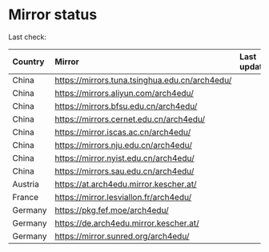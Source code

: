 <script src="./time.js"></script>
# Mirror status
Last check: <script type="text/javascript">localize(1716052522.0328717);</script>

|Country|Mirror|Last update|
|:------|:-----|:----------|
|China|https://mirrors.tuna.tsinghua.edu.cn/arch4edu/|<script type="text/javascript">localize(1716014410);</script>|
|China|https://mirrors.aliyun.com/arch4edu/|<script type="text/javascript">localize(1716014410);</script>|
|China|https://mirrors.bfsu.edu.cn/arch4edu/|<script type="text/javascript">localize(1716014410);</script>|
|China|https://mirrors.cernet.edu.cn/arch4edu/|<script type="text/javascript">localize(1716014410);</script>|
|China|https://mirror.iscas.ac.cn/arch4edu/|<script type="text/javascript">localize(1716014410);</script>|
|China|https://mirrors.nju.edu.cn/arch4edu/|<script type="text/javascript">localize(1715970849);</script>|
|China|https://mirror.nyist.edu.cn/arch4edu/|<script type="text/javascript">localize(1716014410);</script>|
|China|https://mirrors.sau.edu.cn/arch4edu/|<script type="text/javascript">localize(1716014410);</script>|
|Austria|https://at.arch4edu.mirror.kescher.at/|<script type="text/javascript">localize(1716014410);</script>|
|France|https://mirror.lesviallon.fr/arch4edu/|<script type="text/javascript">localize(1716014410);</script>|
|Germany|https://pkg.fef.moe/arch4edu/|<script type="text/javascript">localize(1716014410);</script>|
|Germany|https://de.arch4edu.mirror.kescher.at/|<script type="text/javascript">localize(1716014410);</script>|
|Germany|https://mirror.sunred.org/arch4edu/|<script type="text/javascript">localize(1716014410);</script>|

<script src="./tablefilter/tablefilter.js"></script>
<script src="./table.js"></script>